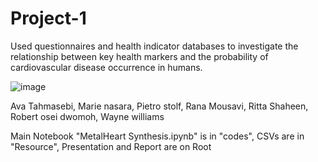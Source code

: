 # Project-1

Used questionnaires and health indicator databases to investigate the relationship between key health markers and the probability of cardiovascular disease occurrence in humans.

![image](https://github.com/pietrostolf/Metals-Cardiovascular-Disease/assets/124335112/e0f017a3-cfde-44e3-99bb-eb5c043cb9a8)


Ava Tahmasebi, Marie nasara, Pietro stolf, Rana Mousavi, Ritta Shaheen, Robert osei dwomoh, Wayne williams 

Main Notebook "MetalHeart Synthesis.ipynb" is in "codes", CSVs are in "Resource", Presentation and Report are on Root

